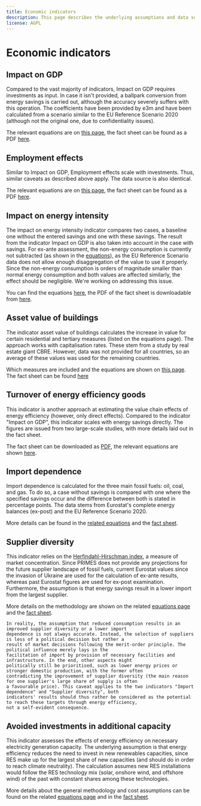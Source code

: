 ```yaml
---
title: Economic indicators
description: This page describes the underlying assumptions and data sources for the economic indicators.
license: AGPL
---
```


<!--
© 2024 Fraunhofer-Gesellschaft e.V., München

SPDX-License-Identifier: AGPL-3.0-or-later
-->

Economic indicators
===

Impact on GDP
-

Compared to the vast majority of indicators, Impact on GDP requires investments as input. In case it isn't provided, a 
ballpark conversion from energy savings is carried out, although the accuracy severely suffers with this operation.
The coefficients have been provided by e3m and have been calculated from a scenario similar to the EU Reference Scenario
2020 (although not the original one, due to confidentiality issues).

The relevant equations are on [this page](./GDP.md), the fact sheet can be found as a PDF [here](https://micatool.eu/micat-project-wAssets/docs/publications/factsheets/Economic-impact-Impact-on-GDP.pdf).

Employment effects
-

Similar to Impact on GDP, Employment effects scale with investments. Thus, similar caveats as described above apply. The
data source is also identical.

The relevant equations are on [this page](./employment_effects.md), the fact sheet can be found as a PDF [here](https://micatool.eu/micat-project-wAssets/docs/publications/factsheets/Economic-impact-Employment-effects.pdf).

Impact on energy intensity
-

The impact on energy intensity indicator compares two cases, a baseline one without the entered savings and one with
these savings. The result from the indicator Impact on GDP is also taken into account in the case with savings.
For ex-ante assessment, the non-energy consumption is currently not subtracted (as shown in the [equations](./energy_intensity.md)), as the EU 
Reference Scenario data does not allow enough disaggregation of the value to use it properly. Since the non-energy 
consumption is orders of magnitude smaller than normal energy consumption and both values are affected similarly, 
the effect should be negligible. We're working on addressing this issue.

You can find the equations [here](./energy_intensity.md), the PDF of the fact sheet is downloadable from [here](https://micatool.eu/micat-project-wAssets/docs/publications/factsheets/Economic-impact-Energy-Intensity.pdf).

Asset value of buildings
-

The indicator asset value of buildings calculates the increase in value for certain residential and tertiary measures
(listed on the equations page). The approach works with capitalisation rates. These stem from a study by real estate
giant CBRE. However, data was not provided for all countries, so an average of these values was used for the remaining
countries.

Which measures are included and the equations are shown on [this page](./asset_value.md). The fact sheet can be found [here](https://micatool.eu/micat-project-wAssets/docs/publications/factsheets/Economic-impact-Impact-on-the-asset-value-of-commercial-buildings.pdf)

Turnover of energy efficiency goods
-

This indicator is another approach at estimating the value chain effects of energy efficiency (however, only direct 
effects). Compared to the indicator "Impact on GDP", this indicator scales with energy savings directly. The figures
are issued from two large-scale studies, with more details laid out in the fact sheet.

The fact sheet can be downloaded as [PDF](https://micatool.eu/micat-project-wAssets/docs/publications/factsheets/Economic-impact-Turnover-of-energy-efficiency-goods.pdf), the relevant equations are shown 
[here](./turnover_of_EE_goods.md).

Import dependence
-

Import dependence is calculated for the three main fossil fuels: oil, coal, and gas. To do so, a case without savings is
compared with one where the specified savings occur and the difference between both is stated in percentage points. The 
data stems from Eurostat's complete energy balances (ex-post) and the EU Reference Scenario 2020.

More details can be found in the [related equations](./import_dependence.md) and the [fact sheet](https://micatool.eu/micat-project-wAssets/docs/publications/factsheets/Economic-impact-Import-dependency.pdf).

Supplier diversity
-

This indicator relies on the [Herfindahl-Hirschman index](https://en.wikipedia.org/wiki/Herfindahl%E2%80%93Hirschman_index), 
a measure of market concentration. Since PRIMES does not provide any projections for the future supplier landscape of 
fossil fuels, current Eurostat values since the invasion of Ukraine are used for the calculation of ex-ante results, 
whereas past Eurostat figures are used for ex-post examination. Furthermore, the assumption is that energy savings
result in a lower import from the largest supplier.

More details on the methodology are shown on the related [equations page](./supplier_diversity.md) and the [fact sheet](https://micatool.eu/micat-project-wAssets/docs/publications/factsheets/Economic-impacts-Aggregated-energy-security-supply-diversity.pdf).

```{note}
In reality, the assumption that reduced consumption results in an improved supplier diversity or a lower import 
dependence is not always accurate. Instead, the selection of suppliers is less of a political decision but rather a 
result of market decisions following the merit-order principle. The political influence merely lays in the 
facilitation of import by provision of necessary facilities and infrastructure. In the end, other aspects might 
politically still be prioritised, such as lower energy prices or stronger domestic production, with the former often 
contradicting the improvement of supplier diversity (the main reason for one supplier's large share of supply is often
a favourable price). This caveat applies to the two indicators "Import dependence" and "Supplier diversity", both 
indicators' results should thus rather be considered as the potential to reach these targets through energy efficiency, 
not a self-evident consequence.
```

Avoided investments in additional capacity
-

This indicator assesses the effects of energy efficiency on necessary electricity generation capacity. The underlying
assumption is that energy efficiency reduces the need to invest in new renewables capacities, since RES make up for the
largest share of new capacities (and should do in order to reach climate neutrality). The calculation assumes new RES
installations would follow the RES technology mix (solar, onshore wind, and offshore wind) of the past with constant 
shares among these technologies. 

More details about the general methodology and cost assumptions can be found on the related [equations page](./avoided_additional_capacity.md)
and in the [fact sheet](https://micatool.eu/micat-project-wAssets/docs/publications/factsheets/Economic-impact-Avoided-additional-energy-generation-capacity.pdf).